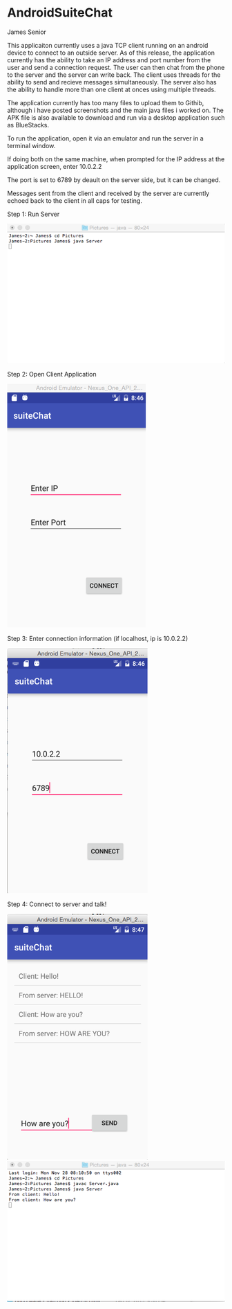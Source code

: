 # AndroidSuiteChat
James Senior

This applicaiton currently uses a java TCP client running on an android device to connect to an outside server.
As of this release, the application currently has the ability to take an IP address and port number from the user and send a connection request.
The user can then chat from the phone to the server and the server can write back.
The client uses threads for the ability to send and recieve messages simultaneously.
The server also has the ability to handle more than one client at onces using multiple threads.

The application currently has too many files to upload them to Githib, although i have posted screenshots and the main java files i worked on.
The APK file is also available to download and run via a desktop application such as BlueStacks.

To run the application, open it via an emulator and run the server in a terminal window.

If doing both on the same machine, when prompted for the IP address at the application screen, enter 10.0.2.2

The port is set to 6789 by deault on the server side, but it can be changed.

Messages sent from the client and received by the server are currently echoed back to the client in all caps for testing.

Step 1: Run Server

![Alt text](/Screen%20Shot%202016-11-28%20at%208.12.56%20AM.png?raw=true "Optional Title")

Step 2: Open Client Application

![Alt text](/Screen%20Shot%202016-11-28%20at%208.46.04%20AM.png?raw=true "Optional Title")

Step 3: Enter connection information (if localhost, ip is 10.0.2.2)

![Alt text](/Screen%20Shot%202016-11-28%20at%208.46.27%20AM.png?raw=true "Optional Title")

Step 4: Connect to server and talk!

![Alt text](/Screen%20Shot%202016-11-28%20at%208.47.12%20AM.png?raw=true "Optional Title")
![Alt text](/Screen%20Shot%202016-11-28%20at%208.46.58%20AM.png?raw=true "Optional Title")
